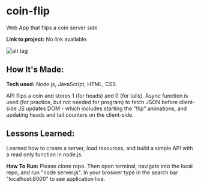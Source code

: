 # coin-flip
Web App that flips a coin server side.

**Link to project:** No link available. 

![alt tag](https://i.imgur.com/4dIw7GA.gif)

## How It's Made:

**Tech used:** Node.js, JavaScript, HTML, CSS

API flips a coin and stores 1 (for heads) and 0 (for tails). Async function is used (for practice, but not needed for program) to fetch 
JSON before client-side JS updates DOM - which includes starting the "flip" animations, and updating heads and tail counters on the client-side.

## Lessons Learned:
Learned how to create a server, load resources, and build a simple API with a read only function in node.js. 


**How To Run:** Please clone repo. Then open terminal, navigate into the local repo, and run "node server.js". In your broswer type in the search bar "localhost:8000" to see application live. 
